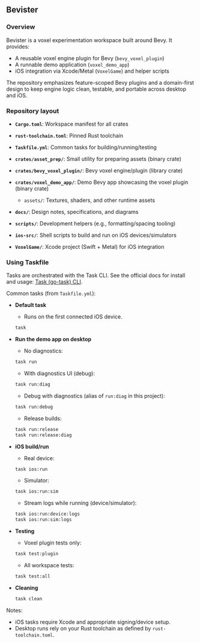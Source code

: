 ## Bevister

### Overview
Bevister is a voxel experimentation workspace built around Bevy. It provides:
- A reusable voxel engine plugin for Bevy (`bevy_voxel_plugin`)
- A runnable demo application (`voxel_demo_app`)
- iOS integration via Xcode/Metal (`VoxelGame`) and helper scripts

The repository emphasizes feature-scoped Bevy plugins and a domain-first design to keep engine logic clean, testable, and portable across desktop and iOS.

### Repository layout
- **`Cargo.toml`**: Workspace manifest for all crates
- **`rust-toolchain.toml`**: Pinned Rust toolchain
- **`Taskfile.yml`**: Common tasks for building/running/testing

- **`crates/asset_prep/`**: Small utility for preparing assets (binary crate)
- **`crates/bevy_voxel_plugin/`**: Bevy voxel engine/plugin (library crate)
- **`crates/voxel_demo_app/`**: Demo Bevy app showcasing the voxel plugin (binary crate)
  - `assets/`: Textures, shaders, and other runtime assets

- **`docs/`**: Design notes, specifications, and diagrams
- **`scripts/`**: Development helpers (e.g., formatting/spacing tooling)

- **`ios-src/`**: Shell scripts to build and run on iOS devices/simulators
- **`VoxelGame/`**: Xcode project (Swift + Metal) for iOS integration

### Using Taskfile
Tasks are orchestrated with the Task CLI. See the official docs for install and usage: [Task (go-task) CLI](https://taskfile.dev).

Common tasks (from `Taskfile.yml`):

- **Default task**
  - Runs on the first connected iOS device.
  ```bash
  task
  ```

- **Run the demo app on desktop**
  - No diagnostics:
  ```bash
  task run
  ```
  - With diagnostics UI (debug):
  ```bash
  task run:diag
  ```
  - Debug with diagnostics (alias of `run:diag` in this project):
  ```bash
  task run:debug
  ```
  - Release builds:
  ```bash
  task run:release
  task run:release:diag
  ```

- **iOS build/run**
  - Real device:
  ```bash
  task ios:run
  ```
  - Simulator:
  ```bash
  task ios:run:sim
  ```
  - Stream logs while running (device/simulator):
  ```bash
  task ios:run:device:logs
  task ios:run:sim:logs
  ```

- **Testing**
  - Voxel plugin tests only:
  ```bash
  task test:plugin
  ```
  - All workspace tests:
  ```bash
  task test:all
  ```

- **Cleaning**
  ```bash
  task clean
  ```

Notes:
- iOS tasks require Xcode and appropriate signing/device setup.
- Desktop runs rely on your Rust toolchain as defined by `rust-toolchain.toml`.


